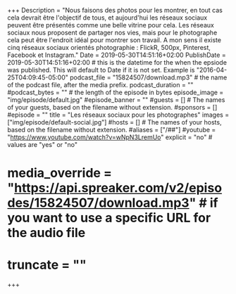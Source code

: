 +++
Description = "Nous faisons des photos pour les montrer, en tout cas cela devrait être l'objectif de tous, et aujourd'hui les réseaux sociaux peuvent être présentés comme une belle vitrine pour cela. Les réseaux sociaux nous proposent de partager nos vies, mais pour le photographe cela peut être l'endroit idéal pour montrer son travail. A mon sens il existe cinq réseaux sociaux orientés photographie : FlickR, 500px, Pinterest, Facebook et Instagram."
Date = 2019-05-30T14:51:16+02:00
PublishDate = 2019-05-30T14:51:16+02:00 # this is the datetime for the when the epsiode was published. This will default to Date if it is not set. Example is "2016-04-25T04:09:45-05:00"
podcast_file = "15824507/download.mp3" # the name of the podcast file, after the media prefix.
podcast_duration = ""
#podcast_bytes = "" # the length of the episode in bytes
episode_image = "img/episode/default.jpg"
#episode_banner = ""
#guests = [] # The names of your guests, based on the filename without extension.
#sponsors = []
#episode = ""
title = "Les réseaux sociaux pour les photographes"
images = ["img/episode/default-social.jpg"]
#hosts = [] # The names of your hosts, based on the filename without extension.
#aliases = ["/##"]
#youtube = "https://www.youtube.com/watch?v=wNpN3LremUo"
explicit = "no" # values are "yes" or "no"
# media_override = "https://api.spreaker.com/v2/episodes/15824507/download.mp3" # if you want to use a specific URL for the audio file
# truncate = ""
+++